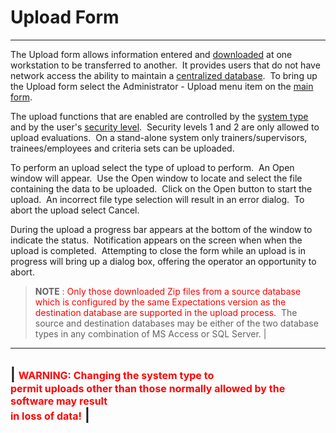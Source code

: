 # Upload Form 
-----

The Upload form allows information entered and [downloaded](<7mr4.md>) at one workstation to be 
transferred to another.&nbsp; It provides users that do not have network access 
the ability to maintain a [centralized database](<7mnk.md>).&nbsp; 
To bring up the Upload form select the Administrator - Upload menu item on the
[main form](<7jjr.md>).

The 
upload functions that are enabled are controlled by the [system type](<7mls.md>) and by the user's [security level](<7je8.md>).&nbsp; 
Security levels 1 and 2 are only allowed to upload evaluations.&nbsp; On a stand-alone 
system only trainers/supervisors, trainees/employees and criteria sets can be 
uploaded.

To perform an upload select the type of upload to perform.&nbsp; An Open 
window will appear.&nbsp; Use the Open window to locate and select the file containing the data to 
  be uploaded.&nbsp; Click on the Open button to start the upload.&nbsp; An 
incorrect file type selection will result in an error dialog.&nbsp; To abort the 
upload select Cancel.

During the upload a progress bar appears at the bottom of the window to indicate the status.&nbsp; Notification appears on the screen when when the upload is completed.&nbsp; Attempting to close the form while an upload is in progress will bring up 
  a dialog box, offering the operator an opportunity to abort.

> **NOTE** : <font color="#FF0000">Only those downloaded Zip files from a source database which is configured by the same Expectations version as the destination database are supported in the upload process.</font>&nbsp; The source and destination databases may be either of the two database types in any combination of MS Access or SQL Server. |
-----

| <font size="3" color="#FF0000"><b>WARNING: </b>Changing the system type to <br>    permit uploads other than those normally allowed by the software may result <br>    in loss of data!</font> |
-----